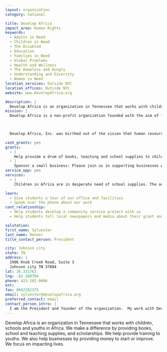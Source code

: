 ```yaml
---
layout: organization
category: national

title: Develop Africa
impact_area: Human Rights
keywords: 
  - Adults in Need
  - Children in Need
  - The Disabled
  - Education
  - Families in Need
  - Global Problems
  - Health and Wellness
  - The Homeless and Hungry
  - Understanding and Diversity
  - Women in Need
location_services: Outside NYC
location_offices: Outside NYC
website: www.DevelopAfrica.org

description: |
  Develop Africa is an organization in Tennessee that works with children, schools and youths in Africa.  We make a difference by providing books, school and teaching supplies, and scholarships.  We help provide training to youths.  We also help businesses by providing money to start or improve.  We focus on impacting lives.
mission: |
  Develop Africa is a non-profit organization founded with the aim of facilitating meaningful and sustainable development in Africa. Our focus is on impacting and changing lives, nations and destinies.

  

  Develop Africa, Inc. was birthed out of the vision that human resource development is the key to improving nation-building capacity in Africa. 

cash_grants: yes
grants: 
  - |
    Help provide a drum of books, teaching and school supplies to children in Sierra Leone:  This would provide free supplies to schools, helping the children to be better students.  This is a great way to support schools and children in need in Africa, helping them to be better students and improving the quality of their education.  Funds cover shipping and distribution.  Grant amount $500.00.
  - |
    Sponsor a small business: Please join us in supporting businesses with interest-free funds that will help them start or grow their businesses.  The businesses will help young adults who do not have a job to improve their lives and escape from poverty.   This support will help them take care of their families and send their children to school.  The funds are repaid after a year and provided to other people – so the impact keeps extending.  They also receive training to help them better run their businesses.  Additionally, they meet regularly to share experiences and what they have learned. Grant amount: $300.
service_opp: yes
services: 
  - |
    Children in Africa are in desperate need of school supplies. The average student lacks the basic, essential school supplies that will improve the quality of their learning and education.  These supplies include items such as pencils, pens, backpacks, calculators, notebooks, rulers, erasers, pencil sharpeners and cases. The supplies will be distributed free to schools in Africa.  This provides a great opportunity to make a difference to a child in need in Africa by providing items they would appreciate and would help them be better students.  You can run a school supplies drive for a month and also collect supplies from local businesses.

learn: 
  - Give students a tour of our office and facilities
  - Speak over the phone about our work
cont_relationship: 
  - Help students develop a community service project with us
  - Help students tell local newspapers and media about their grant and/or project with us

salutation: 
first_name: Sylvester
last_name: Renner
title_contact_person: President

city: Johnson city
state: TN
address: |
  1906 Knob Creek Road, Suite 3  
  Johnson city TN 37604
lat: 36.331763
lng: -82.388704
phone: 423-282-0006
ext: 
fax: 8662282375
email: sylvester@developafrica.org
preferred_contact: email
contact_person_intro: |
  I am the President and founder of the organization.  My work with Develop Africa involves helping the organization grow and organizing activities in Africa.  Every two years or so, I make a field trip to Africa where I get the opportunity to meet some of the children and adults that we together are helping.  I enjoy doing what I do and I feel really good about helping to improve the lives of others.  This means a lot to me.
---
```

Develop Africa is an organization in Tennessee that works with children, schools and youths in Africa.  We make a difference by providing books, school and teaching supplies, and scholarships.  We help provide training to youths.  We also help businesses by providing money to start or improve.  We focus on impacting lives.
